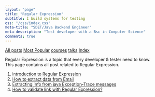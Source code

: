```yaml
---
layout: "page"
title: "Regular Expression"
subtitle: I build systems for testing
css: "/css/index.css"
meta-title: "SDET/Java Backend Engineer"
meta-description: "Test developer with a Bsc in Computer Science"
comments: true
---
```

<div class="list-filters">
    <a href="/" class="list-filter filter-selected">All posts</a>
    <a href="/popular" class="list-filter">Most Popular</a>
    <a href="/courses" class="list-filter">courses</a>
	<a href="/talks" class="list-filter">talks</a>
    <a href="/tags" class="list-filter">Index</a>
</div>

Regular Expression is a topic that every developer & tester need to know. This page contains all post related to Regular Expression.

1. [Introduction to Regular Expression](http://shantonusarker.blogspot.com/2013/06/introduction-to-regular-expression.html)
2. [How to extract data from Email](http://shantonusarker.blogspot.com/2013/06/email-extracting-regular-expression.html)
3. [Extracting info from java Exception-Trace messages](http://shantonusarker.blogspot.com/2013/06/exception-trace-regex-extraction.html)
4. [How to validate link with Regular Expression?](http://shantonusarker.blogspot.com/2013/07/link-validation-regular-expression.html)